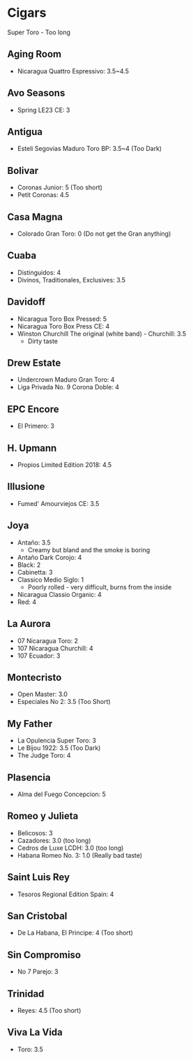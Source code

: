
# Cigars

Super Toro - Too long

## Aging Room
* Nicaragua Quattro Espressivo: 3.5~4.5

## Avo Seasons
* Spring LE23 CE: 3

## Antigua
* Esteli Segovias Maduro Toro BP: 3.5~4 (Too Dark)

## Bolivar
* Coronas Junior: 5 (Too short)
* Petit Coronas: 4.5

## Casa Magna
* Colorado Gran Toro: 0 (Do not get the Gran anything)

## Cuaba
* Distinguidos: 4
* Divinos, Traditionales, Exclusives: 3.5

## Davidoff
* Nicaragua Toro Box Pressed: 5
* Nicaragua Toro Box Press CE: 4
* Winston Churchill The original (white band) - Churchill: 3.5
  * Dirty taste

## Drew Estate
* Undercrown Maduro Gran Toro: 4
* Liga Privada No. 9 Corona Doble: 4

## EPC Encore
* El Primero: 3

## H. Upmann
* Propios Limited Edition 2018: 4.5

## Illusione
* Fumed' Amourviejos CE: 3.5

## Joya
* Antaño: 3.5
  * Creamy but bland and the smoke is boring
* Antaño Dark Corojo: 4
* Black: 2
* Cabinetta: 3
* Classico Medio Siglo: 1
  * Poorly rolled - very difficult, burns from the inside
* Nicaragua Classio Organic: 4
* Red: 4

## La Aurora
* 07 Nicaragua Toro: 2
* 107 Nicaragua Churchill: 4
* 107 Ecuador: 3

## Montecristo
* Open Master: 3.0
* Especiales No 2: 3.5 (Too Short)

## My Father
* La Opulencia Super Toro: 3
* Le Bijou 1922: 3.5 (Too Dark)
* The Judge Toro: 4

## Plasencia
* Alma del Fuego Concepcion: 5

## Romeo y Julieta
* Belicosos: 3
* Cazadores: 3.0 (too long)
* Cedros de Luxe LCDH: 3.0 (too long)
* Habana Romeo No. 3: 1.0 (Really bad taste)

## Saint Luis Rey
* Tesoros Regional Edition Spain: 4

## San Cristobal
* De La Habana, El Principe: 4 (Too short)

## Sin Compromiso
* No 7 Parejo: 3

## Trinidad
* Reyes: 4.5 (Too short)

## Viva La Vida
* Toro: 3.5
